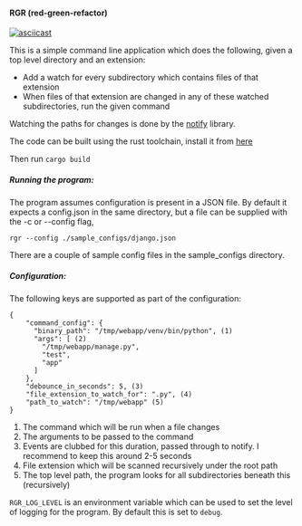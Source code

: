 #### RGR (red-green-refactor)


[![asciicast](https://asciinema.org/a/4qxM8uyQIDTMXYW2KzuoTkKOx.svg)](https://asciinema.org/a/4qxM8uyQIDTMXYW2KzuoTkKOx?t=20)


This is a simple command line application which does the following, given a top level directory and an extension:

* Add a watch for every subdirectory which contains files of that extension
* When files of that extension are changed in any of these watched subdirectories, run the given command

Watching the paths for changes is done by the [notify](https://github.com/passcod/notify) library.

The code can be built using the rust toolchain, install it from [here](https://rustup.rs/)

Then run `cargo build`

##### Running the program:

The program assumes configuration is present in a JSON file. By default it expects a config.json in the same 
directory, but a file can be supplied with the -c or --config flag,

`rgr --config ./sample_configs/django.json`

There are a couple of sample config files in the sample_configs directory. 

##### Configuration:

The following keys are supported as part of the configuration:
```
{
    "command_config": {
      "binary_path": "/tmp/webapp/venv/bin/python", (1)
      "args": [ (2)
        "/tmp/webapp/manage.py",
        "test",
        "app"
      ]
    },
    "debounce_in_seconds": 5, (3)
    "file_extension_to_watch_for": ".py", (4)
    "path_to_watch": "/tmp/webapp" (5)
}
```

1. The command which will be run when a file changes
2. The arguments to be passed to the command
3. Events are clubbed for this duration, passed through to notify. I recommend to keep this around 2-5 seconds
4. File extension which will be scanned recursively under the root path
5. The top level path, the program looks for all subdirectories beneath this (recursively)

`RGR_LOG_LEVEL` is an environment variable which can be used to set the level of logging for the program. 
By default this is set to `debug`.
